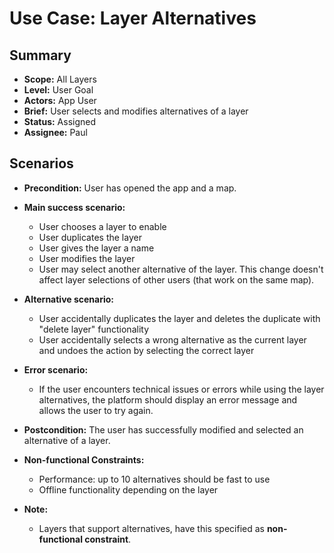 # Use Case: Layer Alternatives

## Summary

- **Scope:** All Layers
- **Level:** User Goal
- **Actors:** App User
- **Brief:** User selects and modifies alternatives of a layer
- **Status:** Assigned
- **Assignee:** Paul

## Scenarios

- **Precondition:**
  User has opened the app and a map.
- **Main success scenario:**

  - User chooses a layer to enable
  - User duplicates the layer
  - User gives the layer a name
  - User modifies the layer
  - User may select another alternative of the layer.
    This change doesn't affect layer selections of other users (that work on the same map).

- **Alternative scenario:**
  - User accidentally duplicates the layer and deletes the duplicate with "delete layer" functionality
  - User accidentally selects a wrong alternative as the current layer and undoes the action by selecting the correct layer
- **Error scenario:**
  - If the user encounters technical issues or errors while using the layer alternatives, the platform should display an error message and allows the user to try again.
- **Postcondition:**
  The user has successfully modified and selected an alternative of a layer.
- **Non-functional Constraints:**
  - Performance: up to 10 alternatives should be fast to use
  - Offline functionality depending on the layer
- **Note:**
  - Layers that support alternatives, have this specified as **non-functional constraint**.
